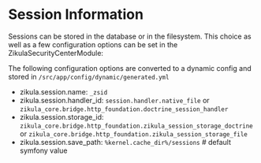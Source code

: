 # Session Information

Sessions can be stored in the database or in the filesystem. This choice as well as a few configuration options
can be set in the ZikulaSecurityCenterModule:

The following configuration options are converted to a dynamic config and stored in `/src/app/config/dynamic/generated.yml`
 - zikula.session.name: `_zsid`
 - zikula.session.handler_id:
    `session.handler.native_file`
    or
    `zikula_core.bridge.http_foundation.doctrine_session_handler`
 - zikula.session.storage_id:
    `zikula_core.bridge.http_foundation.zikula_session_storage_doctrine`
    or
    `zikula_core.bridge.http_foundation.zikula_session_storage_file`
 - zikula.session.save_path: `%kernel.cache_dir%/sessions` # default symfony value
